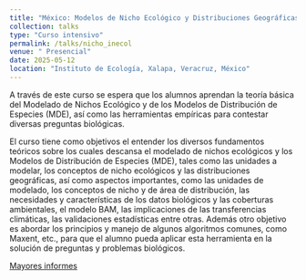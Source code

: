 ```yaml
---
title: "México: Modelos de Nicho Ecológico y Distribuciones Geográficas de Especies"
collection: talks
type: "Curso intensivo"
permalink: /talks/nicho_inecol
venue: " Presencial"
date: 2025-05-12
location: "Instituto de Ecología, Xalapa, Veracruz, México"
---
```


A través de este curso se espera que los alumnos aprendan la teoría básica del Modelado de Nichos Ecológico y de los Modelos de Distribución de Especies (MDE), así como las herramientas empíricas para contestar diversas preguntas biológicas.

El curso tiene como objetivos el entender los diversos fundamentos teóricos sobre los cuales descansa el modelado de nichos ecológicos y los Modelos de Distribución de Especies (MDE), tales como las unidades a modelar, los conceptos de nicho ecológicos y las distribuciones geográficas, así como aspectos importantes, como las unidades de modelado, los conceptos de nicho y de área de distribución, las necesidades y características de los datos biológicos y las coberturas ambientales, el modelo BAM, las implicaciones de las transferencias climáticas, las validaciones estadísticas entre otras. Además otro objetivo es abordar los principios y manejo de algunos algoritmos comunes, como Maxent, etc., para que el alumno pueda aplicar esta herramienta en la solución de preguntas y problemas biológicos.

[Mayores informes](https://www.inecol.mx/index.php/ciencia/cursos)
